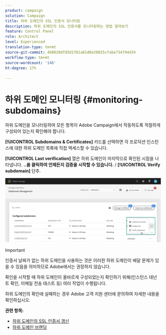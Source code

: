 ```yaml
---
product: campaign
solution: Campaign
title: 하위 도메인의 SSL 인증서 모니터링
description: 하위 도메인의 SSL 인증서를 모니터링하는 방법 알아보기
feature: Control Panel
role: Architect
level: Experienced
translation-type: tm+mt
source-git-commit: 4b8020dfd5d1f81a81d0e20025cfabe734744d34
workflow-type: tm+mt
source-wordcount: '146'
ht-degree: 17%

---
```



# 하위 도메인 모니터링 {#monitoring-subdomains}

하위 도메인을 모니터링하여 모든 항목이 Adobe Campaign에서 작동하도록 적절하게 구성되어 있는지 확인해야 합니다.

**[!UICONTROL Subdomains & Certificates]** 카드를 선택하면 각 프로덕션 인스턴스에 대한 하위 도메인 목록에 직접 액세스할 수 있습니다.

**[!UICONTROL Last verification]** 열은 하위 도메인이 마지막으로 확인된 시점을 나타냅니다. **..을 클릭하여 언제든지 검증을 시작할 수 있습니다.** / **[!UICONTROL Verify subdomain]** 단추.

![](assets/subdomain_verification.png)

>[!IMPORTANT]
>
>인증서 날짜가 없는 하위 도메인을 사용하는 것은 이러한 하위 도메인이 배달 문제가 있을 수 있음을 의미하므로 Adobe에서는 권장하지 않습니다.

확인을 시작할 때 하위 도메인이 올바르게 구성되었는지 확인하기 위해(인스턴스 테넌트 확인, 이메일 전송 테스트 등) 여러 작업이 수행됩니다.

하위 도메인의 확인에 실패하는 경우 Adobe 고객 지원 센터에 문의하여 자세한 내용을 확인하십시오.

**관련 항목:**

* [하위 도메인의 SSL 인증서 갱신](../../subdomains-certificates/using/renewing-subdomain-certificate.md)
* [하위 도메인 브랜딩](../../subdomains-certificates/using/subdomains-branding.md)
